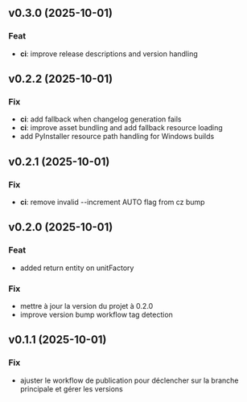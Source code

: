 ## v0.3.0 (2025-10-01)

### Feat

- **ci**: improve release descriptions and version handling

## v0.2.2 (2025-10-01)

### Fix

- **ci**: add fallback when changelog generation fails
- **ci**: improve asset bundling and add fallback resource loading
- add PyInstaller resource path handling for Windows builds

## v0.2.1 (2025-10-01)

### Fix

- **ci**: remove invalid --increment AUTO flag from cz bump

## v0.2.0 (2025-10-01)

### Feat

- added return entity on unitFactory

### Fix

- mettre à jour la version du projet à 0.2.0
- improve version bump workflow tag detection

## v0.1.1 (2025-10-01)

### Fix

- ajuster le workflow de publication pour déclencher sur la branche principale et gérer les versions
